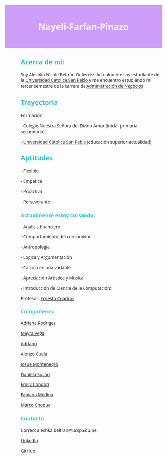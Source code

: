 # Nayeli-Farfan-Pinazo
<!DOCTYPE html>
<html lang="en">
<head>
    <meta charset="UTF-8">
    <meta name="viewport" content="width=device-width, initial-scale=1.0">
    <meta name="google-site-verification" content="PkK9GUPVRf-S01rvWAe14NLSbrtFb57dyyOMEDdtCx8" />
    <meta name="keywords" content="Aleshka, Nicole, Beltrán, Gutiérrez">
    <meta name="autor" contend="Aleshka Nicole Beltrán Gutiérrez">
    <title>Aleshka Nicole Beltrán Gutiérrez</title>
    <style>
      h1 {
           text-align: center;
          }
      body {
           font-family: 'Open Sans', sans-serif;
      }
      h2, h3 {
            color: #32c7cc;
      }
      h1 {
            color: #fdfdfd;      
      }
      h1 {
          background-color: #c183fac5; 
          padding: 50px;
      }
      h2, p, h3 {
          text-align: left; 
        margin-left: 10%; 
      }
    </style>
    
</head>
<body>
    <h2> Acerca de mi:</h2> 
    <p> Soy Aleshka Nicole Beltrán Gutiérrez. Actualmente soy estudiante de la <a href="https://ucsp.edu.pe/">Universidad Catolica San Pablo</a> y me encuentro estudiando mi tercer semestre de la carrera de <a href="https://ucsp.edu.pe/carreras/administracion-negocios/">Administración de Negocios</a>  </p>
    <h2> Trayectoria </h2>
    <p>Formación:</p>
    <p>- Colegio Nuestra Señora del Divino Amor (inicial-primaria-secundaria)</p>
    <p>- <a href="https://ucsp.edu.pe/">Universidad Catolica San Pablo</a> (educación superior-actualidad)</p>
    <h2> Aptitudes </h2>
      <p>- Flexible </p>
      <p>- Empatica </p>
      <p>- Proactiva</p>
      <p>- Perseverante </p>
    <h3> Actualmente estoy cursando:</h3>
      <p>- Analisis financiero</p>
      <p>- Comportamiento del consumidor</p>
      <p>- Antropologia</p>
      <p>- Logica y Argumentación</p>
      <p>- Calculo en una variable</p>
      <p>- Apreciación Artistica y Musical</p>
      <p>- Introducción de Ciencia de la Computación:</p>
      <p> Profesor: <a href="https://www.linkedin.com/in/ecuadrosv/"> Ernesto Cuadros</a></p>
      <h3> Compañeros:</h3>
      <p> <a href="https://adrianarz7.github.io/AdrianaRz.github.io/"> Adriana Rodrigez</a></p>
      <p> <a href="https://grecid13.github.io/Pagina-de-Grecia-/"> Mayra Vega</a></p>
      <p> <a href="https://Guet4t.github.io"> Adriano</a></p>
      <p> <a href="https://dnursaurio.github.io"> Alonzo Cuela</a></p>
      <p> <a href="https://josuemontenegro.com/"> Josue Montenegro </a></p>
      <p> <a href="https://danielasucari.github.io/DanielaMilagrosSucariCatacora/">Daniela Sucari </a></p>
      <p> <a href="https://emilycondorih.github.io/">Emily Condori </a></p>
      <p> <a href="https://fabme105.github.io/FabianaMedina/">Fabiana Medina</a></p>
      <p> <a href="https://marco-choque4.github.io/Final-Datos/">Marco Choque</a></p>
      <h3> Contacto</h3>
    <p> Correo: aleshka.beltran@ucsp.edu.pe</p>
    <p><a href="https://www.linkedin.com/in/aleshka-nicole-beltr%C3%A1n-guti%C3%A9rrez-766b80305/"> LinkedIn</a></p>
    <p><a href="https://github.com/aleshka18"> GitHub</a></p>
</body>
</html>

